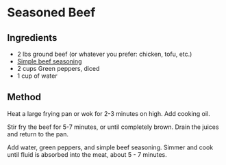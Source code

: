 # Seasoned Beef

## Ingredients
* 2 lbs ground beef (or whatever you prefer: chicken, tofu, etc.)
* [Simple beef seasoning](../seasonings/simple_beef_seasoning.md)
* 2 cups Green peppers, diced
* 1 cup of water

## Method
Heat a large frying pan or wok for 2-3 minutes on high. Add cooking oil.

Stir fry the beef for 5-7 minutes, or until completely brown. Drain the juices and return to the pan.

Add water, green peppers, and simple beef seasoning. Simmer and cook until fluid is absorbed into the meat, 
about 5 - 7 minutes.





